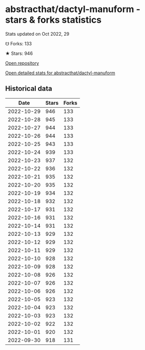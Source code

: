 # abstracthat/dactyl-manuform - stars & forks statistics

Stats updated on Oct 2022, 29

☋ Forks: 133

★ Stars: 946

[Open repository](https://github.com/abstracthat/dactyl-manuform)

[Open detailed stats for abstracthat/dactyl-manuform](https://reviewgithub.com/rep/abstracthat/dactyl-manuform)

## Historical data
| Date | Stars | Forks |
|------|-------|-------|
| 2022-10-29 | 946 | 133 | 
| 2022-10-28 | 945 | 133 | 
| 2022-10-27 | 944 | 133 | 
| 2022-10-26 | 944 | 133 | 
| 2022-10-25 | 943 | 133 | 
| 2022-10-24 | 939 | 133 | 
| 2022-10-23 | 937 | 132 | 
| 2022-10-22 | 936 | 132 | 
| 2022-10-21 | 935 | 132 | 
| 2022-10-20 | 935 | 132 | 
| 2022-10-19 | 934 | 132 | 
| 2022-10-18 | 932 | 132 | 
| 2022-10-17 | 931 | 132 | 
| 2022-10-16 | 931 | 132 | 
| 2022-10-14 | 931 | 132 | 
| 2022-10-13 | 929 | 132 | 
| 2022-10-12 | 929 | 132 | 
| 2022-10-11 | 929 | 132 | 
| 2022-10-10 | 928 | 132 | 
| 2022-10-09 | 928 | 132 | 
| 2022-10-08 | 926 | 132 | 
| 2022-10-07 | 926 | 132 | 
| 2022-10-06 | 926 | 132 | 
| 2022-10-05 | 923 | 132 | 
| 2022-10-04 | 923 | 132 | 
| 2022-10-03 | 923 | 132 | 
| 2022-10-02 | 922 | 132 | 
| 2022-10-01 | 920 | 132 | 
| 2022-09-30 | 918 | 131 | 

